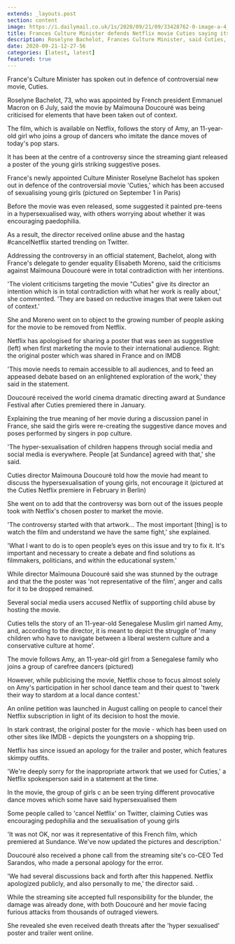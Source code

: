 ```yaml
---
extends: _layouts.post
section: content
image: https://i.dailymail.co.uk/1s/2020/09/21/09/33428762-0-image-a-4_1600678244362.jpg 
title: Frances Culture Minister defends Netflix movie Cuties saying its being taken out of context  
description: Roselyne Bachelot, Frances Culture Minister, said Cuties, by Cuties, a Netflix movie accused of sexualising young girl, was being taken out of context after its director received abuse online. 
date: 2020-09-21-12-27-56 
categories: [latest, latest] 
featured: true 
--- 
```

France's Culture Minister has spoken out in defence of controversial new movie, Cuties. 

Roselyne Bachelot, 73, who was appointed by French president Emmanuel Macron on 6 July, said the movie by Maïmouna Doucouré was being criticised for elements that have been taken out of context. 

The film, which is available on Netflix, follows the story of Amy, an 11-year-old girl who joins a group of dancers who imitate the dance moves of today's pop stars. 

It has been at the centre of a controversy since the streaming giant released a poster of the young girls striking suggestive poses.  

France's newly appointed Culture Minister Roselyne Bachelot has spoken out in defence of the controversial movie 'Cuties,' which has been accused of sexualising young girls (pictured on September 1 in Paris)

Before the movie was even released, some suggested it painted pre-teens in a hypersexualised way, with others worrying about whether it was encouraging paedophilia.

As a result, the director received online abuse and the hastag #cancelNetflix started trending on Twitter. 

Addressing the controversy in an official statement, Bachelot, along with France's delegate to gender equality Elisabeth Moreno, said the criticisms against Maïmouna Doucouré were in total contradiction with her intentions. 

'The violent criticisms targeting the movie "Cuties" give its director an intention which is in total contradiction with what her work is really about,' she commented. 'They are based on reductive images that were taken out of context.'   

She and Moreno went on to object to the growing number of people asking for the movie to be removed from Netflix.  

Netflix has apologised for sharing a poster that was seen as suggestive (left) when first marketing the movie to their international audience. Right: the original poster which was shared in France and on IMDB 

'This movie needs to remain accessible to all audiences, and to feed an appeased debate based on an enlightened exploration of the work,' they said in the statement.

Doucouré received the world cinema dramatic directing award at Sundance Festival after Cuties premiered there in January. 

Explaining the true meaning of her movie during a discussion panel in France, she said the girls were re-creating the suggestive dance moves and poses performed by singers in pop culture. 

'The hyper-sexualisation of children happens through social media and social media is everywhere. People [at Sundance] agreed with that,' she said.  

Cuties director Maïmouna Doucouré told how the movie had meant to discuss the hypersexualisation of young girls, not encourage it (pictured at the Cuties Netflix premiere in February in Berlin) 

She went on to add that the controversy was born out of the issues people took with Netflix's chosen poster to market the movie.  

'The controversy started with that artwork… The most important [thing] is to watch the film and understand we have the same fight,' she explained. 

 'What I want to do is to open people’s eyes on this issue and try to fix it. It's important and necessary to create a debate and find solutions as filmmakers, politicians, and within the educational system.'

While director Maïmouna Doucouré said she was stunned by the outrage and that the the poster was 'not representative of the film', anger and calls for it to be dropped remained.

Several social media users accused Netflix of supporting child abuse by hosting the movie. 

Cuties tells the story of an 11-year-old Senegalese Muslim girl named Amy, and, according to the director, it is meant to depict the struggle of 'many children who have to navigate between a liberal western culture and a conservative culture at home'.

The movie follows Amy, an 11-year-old girl from a Senegalese family who joins a group of carefree dancers (pictured)

However, while publicising the movie, Netflix chose to focus almost solely on Amy's participation in her school dance team and their quest to 'twerk their way to stardom at a local dance contest.' 

An online petition was launched in August calling on people to cancel their Netflix subscription in light of its decision to host the movie.

In stark contrast, the original poster for the movie - which has been used on other sites like IMDB - depicts the youngsters on a shopping trip.

Netflix has since issued an apology for the trailer and poster, which features skimpy outfits.

'We're deeply sorry for the inappropriate artwork that we used for Cuties,' a Netflix spokesperson said in a statement at the time.

In the movie, the group of girls c an be seen trying different provocative dance moves which some have said hypersexualised them









Some people called to 'cancel Netflix' on Twitter, claiming Cuties was encouraging pedophilia and the sexualisation of young girls 

'It was not OK, nor was it representative of this French film, which premiered at Sundance. We've now updated the pictures and description.'

Doucouré also received a phone call from the streaming site's co-CEO Ted Sarandos, who made a personal apology for the error.

'We had several discussions back and forth after this happened. Netflix apologized publicly, and also personally to me,' the director said. . 

While the streaming site accepted full responsibility for the blunder, the damage was already done, with both Doucouré and her movie facing furious attacks from thousands of outraged viewers.

She revealed she even received death threats after the 'hyper sexualised' poster and trailer went online.

